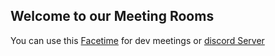 ## Welcome to our Meeting Rooms
You can use this [Facetime](https://facetime.apple.com/join/#v=1&p=rkC0Azr/Eeym3AJCm2cS9Q&k=1HPovfuJA3zFdVs1wQ8psuPtrFTvJYPDPZm-a9tYizY) for dev meetings
or 
[discord Server](https://discord.io/Dream_Studios)
